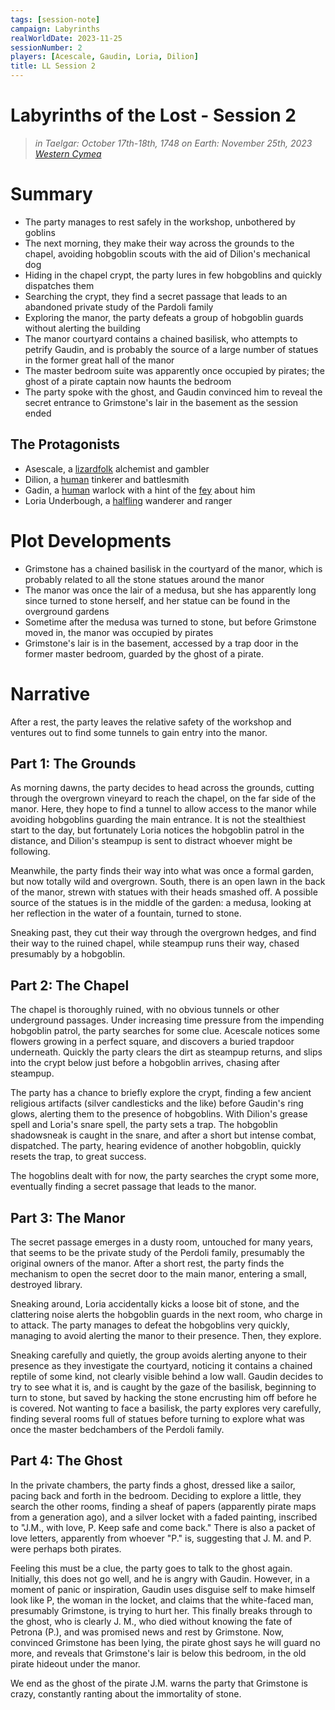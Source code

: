 ```yaml
---
tags: [session-note]
campaign: Labyrinths
realWorldDate: 2023-11-25
sessionNumber: 2
players: [Acescale, Gaudin, Loria, Dilion]
title: LL Session 2
---
```

# Labyrinths of the Lost - Session 2
>*in Taelgar: October 17th-18th, 1748*
>*on Earth: November 25th, 2023*
>*[Western Cymea](<../../gazetteer/western-green-sea/cymea/western-cymea.md>)*
# Summary
- The party manages to rest safely in the workshop, unbothered by goblins
- The next morning, they make their way across the grounds to the chapel, avoiding hobgoblin scouts with the aid of Dilion's mechanical dog
- Hiding in the chapel crypt, the party lures in few hobgoblins and quickly dispatches them
- Searching the crypt, they find a secret passage that leads to an abandoned private study of the Pardoli family
- Exploring the manor, the party defeats a group of hobgoblin guards without alerting the building
- The manor courtyard contains a chained basilisk, who attempts to petrify Gaudin, and is probably the source of a large number of statues in the former great hall of the manor
- The master bedroom suite was apparently once occupied by pirates; the ghost of a pirate captain now haunts the bedroom
- The party spoke with the ghost, and Gaudin convinced him to reveal the secret entrance to Grimstone's lair in the basement as the session ended
## The Protagonists
- Asescale, a [lizardfolk](<../../species/children-of-the-embodied-gods/lizardfolk/lizardfolk.md>) alchemist and gambler
- Dilion, a [human](<../../species/humans/humans.md>) tinkerer and battlesmith
- Gadin, a [human](<../../species/humans/humans.md>) warlock with a hint of the [fey](<../../species/children-of-the-divine/fey/fey.md>) about him
- Loria Underbough, a [halfling](<../../species/children-of-the-embodied-gods/halflings/halflings.md>) wanderer and ranger
# Plot Developments

- Grimstone has a chained basilisk in the courtyard of the manor, which is probably related to all the stone statues around the manor
- The manor was once the lair of a medusa, but she has apparently long since turned to stone herself, and her statue can be found in the overground gardens
- Sometime after the medusa was turned to stone, but before Grimstone moved in, the manor was occupied by pirates
- Grimstone's lair is in the basement, accessed by a trap door in the former master bedroom, guarded by the ghost of a pirate. 
# Narrative

After a rest, the party leaves the relative safety of the workshop and ventures out to find some tunnels to gain entry into the manor.
## Part 1: The Grounds

As morning dawns, the party decides to head across the grounds, cutting through the overgrown vineyard to reach the chapel, on the far side of the manor. Here, they hope to find a tunnel to allow access to the manor while avoiding hobgoblins guarding the main entrance. It is not the stealthiest start to the day, but fortunately Loria notices the hobgoblin patrol in the distance, and Dilion's steampup is sent to distract whoever might be following. 

Meanwhile, the party finds their way into what was once a formal garden, but now totally wild and overgrown. South, there is an open lawn in the back of the manor, strewn with statues with their heads smashed off. A possible source of the statues is in the middle of the garden: a medusa, looking at her reflection in the water of a fountain, turned to stone. 

Sneaking past, they cut their way through the overgrown hedges, and find their way to the ruined chapel, while steampup runs their way, chased presumably by a hobgoblin.
## Part 2: The Chapel

The chapel is thoroughly ruined, with no obvious tunnels or other underground passages. Under increasing time pressure from the impending hobgoblin patrol, the party searches for some clue. Acescale notices some flowers growing in a perfect square, and discovers a buried trapdoor underneath. Quickly the party clears the dirt as steampup returns, and slips into the crypt below just before a hobgoblin arrives, chasing after steampup. 

The party has a chance to briefly explore the crypt, finding a few ancient religious artifacts (silver candlesticks and the like) before Gaudin's ring glows, alerting them to the presence of hobgoblins. With Dilion's grease spell and Loria's snare spell, the party sets a trap. The hobgoblin shadowsneak is caught in the snare, and after a short but intense combat, dispatched. The party, hearing evidence of another hobgoblin, quickly resets the trap, to great success. 

The hogoblins dealt with for now, the party searches the crypt some more, eventually finding a secret passage that leads to the manor.
## Part 3: The Manor

The secret passage emerges in a dusty room, untouched for many years, that seems to be the private study of the Perdoli family, presumably the original owners of the manor. After a short rest, the party finds the mechanism to open the secret door to the main manor, entering a small, destroyed library. 

Sneaking around, Loria accidentally kicks a loose bit of stone, and the clattering noise alerts the hobgoblin guards in the next room, who charge in to attack. The party manages to defeat the hobgoblins very quickly, managing to avoid alerting the manor to their presence. Then, they explore.

Sneaking carefully and quietly, the group avoids alerting anyone to their presence as they investigate the courtyard, noticing it contains a chained reptile of some kind, not clearly visible behind a low wall. Gaudin decides to try to see what it is, and is caught by the gaze of the basilisk, beginning to turn to stone, but saved by hacking the stone encrusting him off before he is covered. Not wanting to face a basilisk, the party explores very carefully, finding several rooms full of statues before turning to explore what was once the master bedchambers of the Perdoli family. 
## Part 4: The Ghost

In the private chambers, the party finds a ghost, dressed like a sailor, pacing back and forth in the bedroom. Deciding to explore a little, they search the other rooms, finding a sheaf of papers (apparently pirate maps from a generation ago), and a silver locket with a faded painting, inscribed to "J.M., with love, P. Keep safe and come back." There is also a packet of love letters, apparently from whoever "P." is, suggesting that J. M. and P. were perhaps both pirates. 

Feeling this must be a clue, the party goes to talk to the ghost again. Initially, this does not go well, and he is angry with Gaudin. However, in a moment of panic or inspiration, Gaudin uses disguise self to make himself look like P, the woman in the locket, and claims that the white-faced man, presumably Grimstone, is trying to hurt her. This finally breaks through to the ghost, who is clearly J. M., who died without knowing the fate of Petrona (P.), and was promised news and rest by Grimstone. Now, convinced Grimstone has been lying, the pirate ghost says he will guard no more, and reveals that Grimstone's lair is below this bedroom, in the old pirate hideout under the manor. 

We end as the ghost of the pirate J.M. warns the party that Grimstone is crazy, constantly ranting about the immortality of stone.

